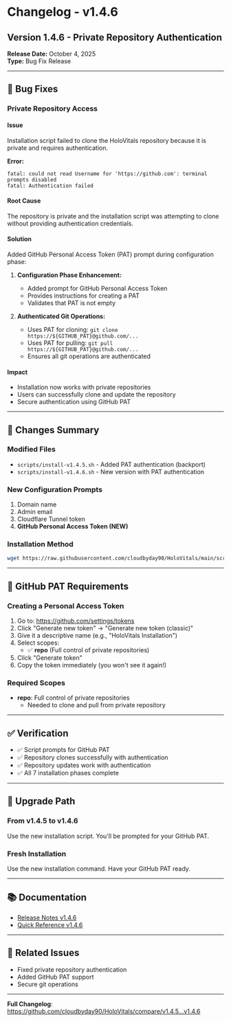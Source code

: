 # Changelog - v1.4.6

## Version 1.4.6 - Private Repository Authentication
**Release Date:** October 4, 2025  
**Type:** Bug Fix Release

---

## 🐛 Bug Fixes

### Private Repository Access

#### Issue
Installation script failed to clone the HoloVitals repository because it is private and requires authentication.

**Error:**
```
fatal: could not read Username for 'https://github.com': terminal prompts disabled
fatal: Authentication failed
```

#### Root Cause
The repository is private and the installation script was attempting to clone without providing authentication credentials.

#### Solution
Added GitHub Personal Access Token (PAT) prompt during configuration phase:

1. **Configuration Phase Enhancement:**
   - Added prompt for GitHub Personal Access Token
   - Provides instructions for creating a PAT
   - Validates that PAT is not empty

2. **Authenticated Git Operations:**
   - Uses PAT for cloning: `git clone https://${GITHUB_PAT}@github.com/...`
   - Uses PAT for pulling: `git pull https://${GITHUB_PAT}@github.com/...`
   - Ensures all git operations are authenticated

#### Impact
- Installation now works with private repositories
- Users can successfully clone and update the repository
- Secure authentication using GitHub PAT

---

## 📝 Changes Summary

### Modified Files
- `scripts/install-v1.4.5.sh` - Added PAT authentication (backport)
- `scripts/install-v1.4.6.sh` - New version with PAT authentication

### New Configuration Prompts
1. Domain name
2. Admin email
3. Cloudflare Tunnel token
4. **GitHub Personal Access Token (NEW)**

### Installation Method
```bash
wget https://raw.githubusercontent.com/cloudbyday90/HoloVitals/main/scripts/install-v1.4.6.sh && chmod +x install-v1.4.6.sh && ./install-v1.4.6.sh
```

---

## 🔐 GitHub PAT Requirements

### Creating a Personal Access Token

1. Go to: https://github.com/settings/tokens
2. Click "Generate new token" → "Generate new token (classic)"
3. Give it a descriptive name (e.g., "HoloVitals Installation")
4. Select scopes:
   - ✅ **repo** (Full control of private repositories)
5. Click "Generate token"
6. Copy the token immediately (you won't see it again!)

### Required Scopes
- **repo**: Full control of private repositories
  - Needed to clone and pull from private repository

---

## ✅ Verification

- ✅ Script prompts for GitHub PAT
- ✅ Repository clones successfully with authentication
- ✅ Repository updates work with authentication
- ✅ All 7 installation phases complete

---

## 🔄 Upgrade Path

### From v1.4.5 to v1.4.6
Use the new installation script. You'll be prompted for your GitHub PAT.

### Fresh Installation
Use the new installation command. Have your GitHub PAT ready.

---

## 📚 Documentation

- [Release Notes v1.4.6](RELEASE_NOTES_V1.4.6.md)
- [Quick Reference v1.4.6](V1.4.6_QUICK_REFERENCE.md)

---

## 🔗 Related Issues

- Fixed private repository authentication
- Added GitHub PAT support
- Secure git operations

---

**Full Changelog**: https://github.com/cloudbyday90/HoloVitals/compare/v1.4.5...v1.4.6